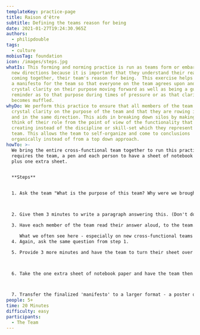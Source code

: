 ```yaml
---
templateKey: practice-page
title: Raison d'être
subtitle: Defining the teams reason for being
date: 2021-01-27T19:24:30.965Z
authors:
  - philipdouble
tags:
  - culture
mobiusTag: foundation
icon: /images/steps.jpg
whatIs: This forming and norming practice is run as teams form or embark upon
  new directions because it is important that they understand their reason for
  coming together, their team's reason for being.  This exercise helps to define
  a manifesto for the team so that everyone on the team agrees upon and has
  crystal clarity on their purpose moving forward as well as being a guide-post
  reminder as to that purpose during times of pressure or as that clarity
  becomes muffled.
whyDo: We perform this practice to ensure that all members of the team have
  crystal clarity on the purpose of the team and that they are rowing in rhythm
  and in the same direction. This aids in breaking down silos by making people
  think of their role from the point of view of the functionality that they are
  creating instead of the discipline or skill-set which they represent on the
  team. This allows the team to self-organize and come to conclusions
  organically instead of from a top down approach.
howTo: >-
  We bring the entire cross-functional team together to run this practice. It
  requires the team, a pen and each person to have a sheet of notebook paper
  plus one extra sheet.


  **Steps**


  1. Ask the team "What is the purpose of this team? Why were we brought together? What is our reason for being?"



  2. Give them 3 minutes to write a paragraph answering this. (Don't do this on post-its or post in common area - we want each person to answer independently without seeing others' responses).

  3. Have each member of the team read their answer aloud, to the team. No debate or discussion at this point.

     What we often see here - especially on new cross-functional teams where the members are coming from silos - is that they tend to skew the team's reason for being more toward their discipline than the team's functionality output.
  4. Again, ask the same question from step 1.

  5. Provide 3 more minutes and have the team to turn their sheet over and again write their paragraph.



  6. Take the one extra sheet of notebook paper and have the team then come together around a table and craft a single unified statement for their reason for being.



  7. Transfer the finalized 'manifesto' to a larger format - a poster or large piece of paper which can be hung in a central location in the team's work area as a regular reminder.
people: 5+
time: 20 Minutes
difficulty: easy
participants:
  - The Team
---
```

